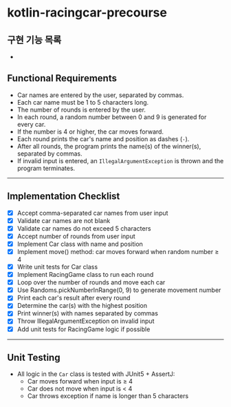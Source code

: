 # kotlin-racingcar-precourse
## 구현 기능 목록

*
## Functional Requirements

- Car names are entered by the user, separated by commas.
- Each car name must be 1 to 5 characters long.
- The number of rounds is entered by the user.
- In each round, a random number between 0 and 9 is generated for every car.
- If the number is 4 or higher, the car moves forward.
- Each round prints the car's name and position as dashes (`-`).
- After all rounds, the program prints the name(s) of the winner(s), separated by commas.
- If invalid input is entered, an `IllegalArgumentException` is thrown and the program terminates.

---

## Implementation Checklist

- [x] Accept comma-separated car names from user input
- [x] Validate car names are not blank
- [x] Validate car names do not exceed 5 characters
- [x] Accept number of rounds from user input
- [x] Implement Car class with name and position
- [x] Implement move() method: car moves forward when random number ≥ 4
- [x] Write unit tests for Car class
- [x] Implement RacingGame class to run each round
- [x] Loop over the number of rounds and move each car
- [x] Use Randoms.pickNumberInRange(0, 9) to generate movement number
- [x] Print each car's result after every round
- [x] Determine the car(s) with the highest position
- [x] Print winner(s) with names separated by commas
- [x] Throw IllegalArgumentException on invalid input
- [x] Add unit tests for RacingGame logic if possible

---

## Unit Testing

- All logic in the `Car` class is tested with JUnit5 + AssertJ:
    - Car moves forward when input is ≥ 4
    - Car does not move when input is < 4
    - Car throws exception if name is longer than 5 characters
